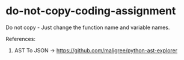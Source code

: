 # do-not-copy-coding-assignment
Do not copy - Just change the function name and variable names.

References: 
1. AST To JSON -> https://github.com/maligree/python-ast-explorer
